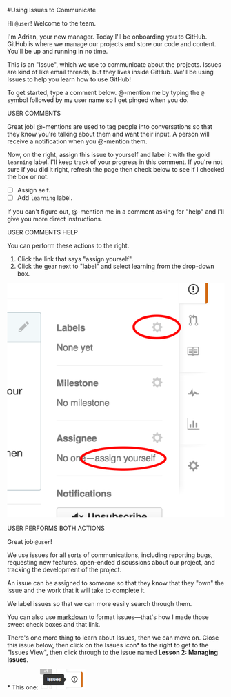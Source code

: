 #Using Issues to Communicate

Hi `@user`! Welcome to the team.

I'm Adrian, your new manager. Today I'll be onboarding you to GitHub. GitHub is where we manage our projects and store our code and content. You'll be up and running in no time.

This is an "Issue", which we use to communicate about the projects. Issues are kind of like email threads, but they lives inside GitHub. We'll be using Issues to help you learn how to use GitHub!

To get started, type a comment below. @-mention me by typing the `@` symbol followed by my user name so I get pinged when you do.


USER COMMENTS

Great job! @-mentions are used to tag people into conversations so that they know you're talking about them and want their input. A person will receive a notification when you @-mention them.

Now, on the right, assign this issue to yourself and label it with the gold `learning` label. I'll keep track of your progress in this comment. If you're not sure if you did it right, refresh the page then check below to see if I checked the box or not.

- [ ] Assign self.
- [ ] Add `learning` label.

If you can't figure out, @-mention me in a comment asking for "help" and I'll give you more direct instructions.



USER COMMENTS HELP

You can perform these actions to the right. 

1. Click the link that says "assign yourself".
2. Click the gear next to "label" and select learning from the drop-down box. 

![Label and Assigning Tutorial](https://github.com/1point618/codename-exemplar/blob/master/img/label-assign.png)


USER PERFORMS BOTH ACTIONS

Great job `@user`!

We use issues for all sorts of communications, including reporting bugs, requesting new features, open-ended discussions about our project, and tracking the development of the project. 

An issue can be assigned to someone so that they know that they "own" the issue and the work that it will take to complete it. 

We label issues so that we can more easily search through them. 

You can also use [markdown](https://help.github.com/articles/markdown-basics/) to format issues—that's how I made those sweet check boxes and that link. 

There's one more thing to learn about Issues, then we can move on. Close this issue below, then click on the Issues icon\*  to the right to get to the "Issues View", then click through to the issue named **Lesson 2: Managing Issues**. 

\* This one: ![Issue View icon](https://github.com/1point618/codename-exemplar/blob/master/img/issue-view-icon.png)

<span class="octicon octicon-issue-opened"></span>
